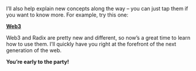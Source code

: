 I’ll also help explain new concepts along the way – you can just tap them if you want to know more. For example, try this one:

**[Web3](?glossaryAnchor=web3)**

Web3 and Radix are pretty new and different, so now’s a great time to learn how to use them. I’ll quickly have you right at the forefront of the next generation of the web.

**You’re early to the party!**
